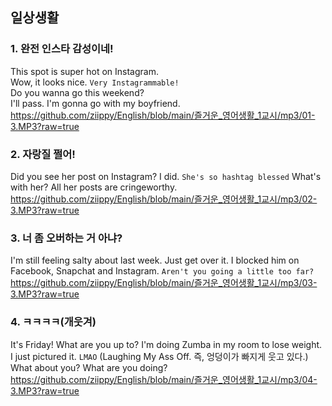## 일상생활

### 1. 완전 인스타 감성이네!
This spot is super hot on Instagram.  
Wow, it looks nice. `Very Instagrammable!`  
Do you wanna go this weekend?  
I'll pass. I'm gonna go with my boyfriend.  
https://github.com/ziippy/English/blob/main/즐거운_영어생활_1교시/mp3/01-3.MP3?raw=true

### 2. 자랑질 쩔어!
Did you see her post on Instagram?
I did. `She's so hashtag blessed`
What's with her?
All her posts are cringeworthy.
https://github.com/ziippy/English/blob/main/즐거운_영어생활_1교시/mp3/02-3.MP3?raw=true

### 3. 너 좀 오버하는 거 아냐?
I'm still feeling salty about last week.
Just get over it.
I blocked him on Facebook, Snapchat and Instagram.
`Aren't you going a little too far?`
https://github.com/ziippy/English/blob/main/즐거운_영어생활_1교시/mp3/03-3.MP3?raw=true

### 4. ㅋㅋㅋㅋ(개웃겨)
It's Friday! What are you up to?
I'm doing Zumba in my room to lose weight.
I just pictured it. `LMAO` (Laughing My Ass Off. 즉, 엉덩이가 빠지게 웃고 있다.)
What about you? What are you doing?
https://github.com/ziippy/English/blob/main/즐거운_영어생활_1교시/mp3/04-3.MP3?raw=true

